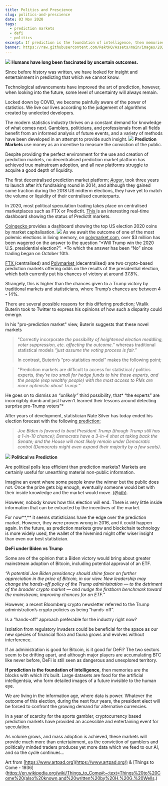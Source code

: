 ```yaml
---
title: Politics and Prescience
slug: politics-and-prescience
date: 03 Nov 2020
tags:
  - prediction markets
  - defi
  - politics
excerpt: If prediction is the foundation of intelligence, then memories are the blocks with which it’s built.Will DeFi do best under Biden or Trump?
banner: https://raw.githubusercontent.com/RektHQ/Assets/main/images/2020/11/things-to-come.jpg
---
```


![](https://raw.githubusercontent.com/RektHQ/Assets/main/images/2020/11/things-to-come.jpg)
**Humans have long been fascinated by uncertain outcomes.**

Since before history was written, we have looked for insight and entertainment in predicting that which we cannot know.

Technological advancements have improved the art of prediction, however, when looking into the future, some level of uncertainty will always remain.

Locked down by COVID, we become painfully aware of the power of statistics. We live our lives according to the judgement of algorithms created by unelected developers.

The modern statistics industry thrives on a constant demand for knowledge of what comes next. Gamblers, politicians, and professionals from all fields benefit from an informed analysis of future events, and a variety of methods have been developed in an attempt to provide such insight.
![](https://raw.githubusercontent.com/RektHQ/Assets/main/images/2020/11/gambling-scene-3-BW.jpg)
**Prediction Markets** use money as an incentive to measure the conviction of the public.

Despite providing the perfect environment for the use and creation of prediction markets, no decentralised prediction market platform has achieved true mainstream adoption, and all new platforms struggle to acquire a good depth of liquidity.

The first decentralised prediction market platform; [_Augur_](https://augur.net/), took three years to launch after it’s fundraising round in 2014, and although they gained some traction during the 2018 US midterm elections, they have yet to match the volume or liquidity of their centralised counterparts.

In 2020, most political speculation trading takes place on centralised marketplaces such as FTX or PredictIt. [This ](https://predictions.global/dashboard)is an interesting real-time dashboard showing the status of PredictIt markets.

[Coingecko ](https://www.coingecko.com/en?category_id=us-election-2020&view=market)provides a dashboard showing the top US election 2020 coins by market capitalisation.
![](https://raw.githubusercontent.com/RektHQ/Assets/main/images/2020/11/coingecko.png)
As we await the outcome of one of the most polemic elections in living memory, on [polymarket.com](https://polymarket.com/market/will-trump-win-the-2020-us-presidential-election), over $3 million has been wagered on the answer to the question “*Will Trump win the 2020 U.S. presidential election?”.  *To which the answer has been “No” since trading began on October 10th.

[FTX ](https://ftx.com/en/trade/TRUMP)(centralised) and [Polymarket ](https://polymarket.com/market/will-trump-win-the-2020-us-presidential-election)(decentralised) are two crypto-based prediction markets offering odds on the results of the presidential election, which both currently put his chances of victory at around 37.8%.

Strangely, this is higher than the chances given to a Trump victory by traditional markets and statisticians, where Trump’s chances are between 4 - 14%.

There are several possible reasons for this differing prediction; Vitalik Buterin took to Twitter to express his opinions of how such a disparity could emerge.

In his "pro-prediction market" view, Buterin suggests that these novel markets

> "Correctly incorporate _the possibility of heightened election meddling, voter suppression, etc. affecting the outcome._” whereas traditional statistical models _“just assume the voting process is fair.”_
>
> In contrast, Buterin’s “pro-statistics model” makes the following point;

> "Prediction markets are difficult to access for statistical / politics experts, _they're too small for hedge funds to hire those experts, and the people (esp wealthy people) with the most access to PMs are more optimistic about Trump.”_

He goes on to dismiss an _“unlikely”_ third possibility, that* “the experts" are incorrigibly dumb and just haven't learned their lessons around detecting surprise pro-Trump voters”*

After years of development, statistician Nate Silver has today ended his election forecast with the following[ prediction: ](https://fivethirtyeight.com/features/final-2020-presidential-election-forecast/)

> _Joe Biden is favored to beat President Trump (though Trump still has a 1-in-10 chance); Democrats have a 3-in-4 shot at taking back the Senate; and the House will most likely remain under Democratic control (Democrats might even expand their majority by a few seats)._

![](https://raw.githubusercontent.com/RektHQ/Assets/main/images/2020/11/casino-interior-nouveauBW.jpg)
**Political vs Prediction**

Are political polls less efficient than prediction markets? Markets are certainly useful for unearthing material non-public information.

Imagine an event where some people know the winner but the public does not. Once the prize gets big enough, eventually someone would bet with their inside knowledge and the market would move. [(@jdh)](https://twitter.com/jdh/status/1323481792305721344?s=20).

However, nobody knows how this election will end. There is very little inside information that can be extracted by the incentives of the market.

For now**,** it seems statisticians have the edge over the prediction market. However, they were proven wrong in 2016, and it could happen again. In the future, as prediction markets grow and blockchain technology is more widely used, the wallet of the hivemind might offer wiser insight than even our best statistician.

**DeFi under Biden vs Trump**

Some are of the opinion that a Biden victory would bring about greater mainstream adoption of Bitcoin, including potential approval of an ETF.

_“A potential Joe Biden presidency should shine favor on further appreciation in the price of Bitcoin, in our view. New leadership may change the hands-off policy of the Trump administration — to the detriment of the broader crypto market — and nudge the firstborn benchmark toward the mainstream, improving chances for an ETF.”_

However, a recent Bloomberg crypto newsletter referred to the Trump administration’s crypto policies as being “hands-off”.

Is a “hands-off” approach preferable for the industry right now?

Isolation from regulatory invaders could be beneficial for the space as our new species of financial flora and fauna grows and evolves without interference.

If an administration is good for Bitcoin, is it good for DeFi? The two sectors seem to be drifting apart, and although major players are accumulating BTC like never before, DeFi is still seen as dangerous and unexplored territory.

**If prediction is the foundation of intelligence**, then memories are the blocks with which it’s built. Large datasets are food for the artificial intelligentsia, who form detailed images of a future invisible to the human eye.

We are living in the information age, where data is power. Whatever the outcome of this election, during the next four years, the president elect will be forced to confront the growing demand for alternative currencies.

In a year of scarcity for the sports gambler, cryptocurrency based prediction markets have provided an accessible and entertaining event for speculation.

As volume grows, and mass adoption is achieved, these markets will provide much more than entertainment, as the conviction of gamblers and politically minded traders produces yet more data which we feed to our AI, and so the cycle continues...

Art from [https://www.artpad.org](https://www.artpad.org/) & [Things to Come - 1936](https://en.wikipedia.org/wiki/Things_to_Come#:~:text=Things%20to%20Come%20(also%20known,and%20written%20by%20H.%20G.%20Wells.)
